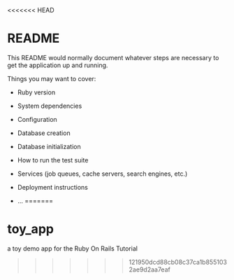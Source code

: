 <<<<<<< HEAD
# README

This README would normally document whatever steps are necessary to get the
application up and running.

Things you may want to cover:

* Ruby version

* System dependencies

* Configuration

* Database creation

* Database initialization

* How to run the test suite

* Services (job queues, cache servers, search engines, etc.)

* Deployment instructions

* ...
=======
# toy_app
a toy demo app for the Ruby On Rails Tutorial
>>>>>>> 121950dcd88cb08c37ca1b8551032ae9d2aa7eaf
